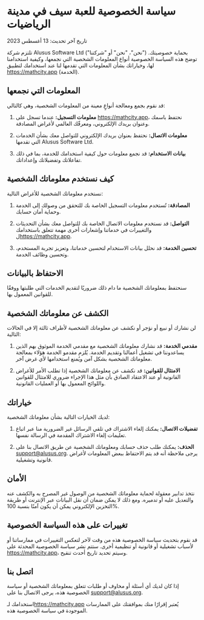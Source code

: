 # سياسة الخصوصية للعبة سيف في مدينة الرياضيات

تاريخ آخر تحديث: 13 أغسطس 2023

تلتزم شركة Alusus Software Ltd ("نحن"، "نحن" أو "شركتنا") بحماية خصوصيتك. توضح هذه السياسة الخصوصية أنواع المعلومات
الشخصية التي نجمعها، وكيفية استخدامنا لها، وخياراتك بشأن المعلومات التي تقدمها لنا عند استخدامك
لتطبيق <a href="https://mathcity.app">https://mathcity.app</a> (الخدمة).

## المعلومات التي نجمعها

قد نقوم بجمع ومعالجة أنواعٍ معينة من المعلومات الشخصية، وهي كالتالي:

1. **معلومات التسجيل:** عندما تسجل على <a href="https://mathcity.app">https://mathcity.app</a>، نحتفظ باسمك وعنوان
بريدك الإلكتروني، ومعرفّك العالمي لأغراض المصادقة.

2. **معلومات الاتصال:** نحتفظ بعنوان بريدك الإلكتروني للتواصل معك بشأن الخدمات التي تقدمها Alusus Software Ltd.

3. **بيانات الاستخدام:** قد نجمع معلومات حول كيفية استخدامك للخدمة، بما في ذلك تفاعلاتك وتفضيلاتك وإعداداتك.

## كيف نستخدم معلوماتك الشخصية

نستخدم معلوماتك الشخصية للأغراض التالية:

1. **المصادقة:** تُستخدم معلومات التسجيل الخاصة بك للتحقق من وصولك إلى الخدمة وحماية أمان حسابك.

2. **التواصل:** قد نستخدم معلومات الاتصال الخاصة بك للتواصل معك بشأن التحديثات والتغييرات في خدماتنا وإشعارات أخرى مهمة
تتعلق باستخدامك ل<a href="https://mathcity.app">https://mathcity.app</a>.

3. **تحسين الخدمة:** قد نحلل بيانات الاستخدام لتحسين خدماتنا، وتعزيز تجربة المستخدم، وتحسين وظائف الخدمة.

## الاحتفاظ بالبيانات

سنحتفظ بمعلوماتك الشخصية ما دام ذلك ضروريًا لتقديم الخدمات التي طلبتها ووفقًا للقوانين المعمول بها.

## الكشف عن معلوماتك الشخصية

لن نشارك أو نبيع أو نؤجر أو نكشف عن معلوماتك الشخصية لأطراف ثالثة إلا في الحالات التالية:

1. **مقدمي الخدمة:** قد نشارك معلوماتك الشخصية مع مقدمي الخدمة الموثوق بهم الذين يساعدوننا في تشغيل أعمالنا وتقديم
الخدمة. يُلزم مقدمو الخدمة هؤلاء بمعالجة معلوماتك الشخصية بشكل آمن ويُمنع استخدامها لأي غرض آخر.

2. **الامتثال للقوانين:** قد نكشف عن معلوماتك الشخصية إذا تطلب الأمر للأغراض القانونية أو عند الاعتقاد الصادق بأن مثل
هذا الإجراء ضروري للامتثال للقوانين واللوائح المعمول بها أو العمليات القانونية.

## خياراتك

لديك الخيارات التالية بشأن معلوماتك الشخصية:

1. **تفضيلات الاتصال:** يمكنك إلغاء الاشتراك في تلقي الرسائل غير الضرورية منا عبر اتباع تعليمات إلغاء الاشتراك المقدمة
في الرسالة نفسها.

2. **الحذف:** يمكنك طلب حذف حسابك ومعلوماتك الشخصية عن طريق الاتصال بنا
على <a href="mailto:support@alusus.org">support@alusus.org</a>. يرجى ملاحظة أنه قد يتم الاحتفاظ ببعض المعلومات لأغراض
قانونية وتشغيلية.

## الأمان

نتخذ تدابير معقولة لحماية معلوماتك الشخصية من الوصول غير المصرح به والكشف عنه والتعديل عليه أو تدميره. ومع ذلك لا يمكن
ضمان أن نقل البيانات عبر الإنترنت أو طريقة التخزين الإلكتروني يمكن أن يكون آمنًا بنسبة 100%.

## تغييرات على هذه السياسة الخصوصية

قد نقوم بتحديث سياسة الخصوصية هذه من وقت لآخر لتعكس التغييرات في ممارساتنا أو لأسباب تشغيلية أو قانونية أو تنظيمية أخرى.
ستتم نشر سياسة الخصوصية المحدثة على <a href="https://mathcity.app">https://mathcity.app</a>، وسيتم تحديد تاريخ أحدث
تنقيح.

## اتصل بنا

إذا كان لديك أي أسئلة أو مخاوف أو طلبات تتعلق بمعلوماتك الشخصية أو سياسة الخصوصية هذه، يرجى الاتصال بنا
على <a href="mailto:support@alusus.org">support@alusus.org</a>.

استخدامك لـ<a href="https://mathcity.app">https://mathcity.app</a> يُعتبر إقرارًا منك بموافقتك على الممارسات الموجودة
في سياسة الخصوصية هذه.

